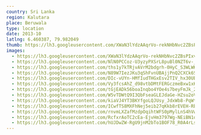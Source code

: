 ```yaml
---
country: Sri Lanka
region: Kalutara
place: Beruwala
type: location
date: 2013-10
latlng: 6.460387, 79.982049
thumb: https://lh3.googleusercontent.com/XWaN3lYdzAAqrVo-rekNHbNvc2ZBsPIxvqGZCB4a2eYtnIPPCmUB7L6nciZsi2JHfaQQtEFzW0U1NtlhaAgzTmwWU2yNGlCRqSvkf5Iup2K0NuFThSIF1eWg_4ZenrfIhcrI_82BLg
images:
  - https://lh3.googleusercontent.com/XWaN3lYdzAAqrVo-rekNHbNvc2ZBsPIxvqGZCB4a2eYtnIPPCmUB7L6nciZsi2JHfaQQtEFzW0U1NtlhaAgzTmwWU2yNGlCRqSvkf5Iup2K0NuFThSIF1eWg_4ZenrfIhcrI_82BLg
  - https://lh3.googleusercontent.com/NlN0PCCoz-U3yzyPXSrL8puBl0NZT6v-_EEu2_ZnHlsoL7W5mPaDJLrNg5YZ3xav7Xb4Mki-shW5dD5kNrBm_tngksvD4_JIgxzY1Hm8FvXoC-Gt2sv126Kqzb9Z9E_pZ64w2Z8wbQ
  - https://lh3.googleusercontent.com/ths1y7kTRjvAVrM2bdgrh-0HyC_S3WLWKKNZNCtFYK8wtO1nEjyEKkIoUoV8R8JNMS3gI_IowkCTIVnA8zACJw5UGGzPrV1F674n3wLatdQ-GNaQ0yxdbzj_N0Dx62wJjltNEEd4-Q
  - https://lh3.googleusercontent.com/N89W7IezJKu3qShFvnUBAjjPnQ2CXCk6Sd_gOuyxKbCeRWTI7j8Bd0p66FTvmutfzBBYL1XYz8UMEYWbo0F5Xn3sSmpFlehJMbjgWNXGPDkPySXf6Nn1f9B_8D9CkVcZThv3d-WnmA
  - https://lh3.googleusercontent.com/DIc-vUYn-HMfIudTHGxEsv2TIV_hx30UB82Ydhd1kPZt5oB76PhKQX6IBW4OJIva7fLOCMAfVPMu_6XKpdFc7-7oPejl647Xl5i0nqVcEjrcD1it8OPwlYDRPCG5Hx_JCG5hiPZ3kQ
  - https://lh3.googleusercontent.com/Vy3fcsAhZ_d98vtbDMtFERGczmeBxw1xKe66IXn6omfdxhuCIS9AQ0jH83yumoDgCsm5-_0oP1b6hSwJ_mDKzp3blxkrYUz4uFJ0PZW0Bd00AY98TCw4ofqZilk-9BIhj-u7Fy46lA
  - https://lh3.googleusercontent.com/tGjEADk56boaInqbo4YOe4s7beyFmJk_2-H1wFQdXw43dNvkFSHjbID56USvr1dwuj5zewQaz870DRiMo1CaZX1Iyc8dzAb67bZNU5R0hfOLRvcga6-e3GTVA8INHLGI7vmtrV4tBA
  - https://lh3.googleusercontent.com/W5vTDWtQ9I3QbFseaGLEJdaGe-HZsu2oVPhZ6o-P1_-Slp5F6-cvbLUYCRY8kiDMlcdYSDhDNf5l4W8JBTGXX6RVuPG9lizSNTEEBmApqgwG2e1tFGnBaQE-XrEt7ZmC5-oW8qg-Iw
  - https://lh3.googleusercontent.com/kiaVJ4YT3BKYfgoLQJUsy_JdxWb8-PqWtcY1gUQOCbWEj9PHXLlIfwCaKpNI-s2tF2R7ppPv_ap7RGMSQhzBLAO-iKQB2_Rd7Ds5wXw8dCipR_C3y9brVMjpw3EIwNAJeWnLvLeW1g
  - https://lh3.googleusercontent.com/ICwfTS8MXFhNej5eib27qKkb8rEVEH-RbyapvJ010YEqM89cTda7o3zFjwFRud76crbVJCAIJTTSXet-Ypo9YGLAp0x92sgSTi89XRy1DUUA8Ayxr6jRiy16k7g0-rbnh5Ien3Mt0w
  - https://lh3.googleusercontent.com/rnvmLXZafMzdpOqihtWFS0pMylLnS4hVwyJYB7UWXFbi4VywnC-7x5BLsgY9oIbTdtdMVQInuOkWF42k8wrsMW0bGCIWo7xxBG7P36_6U2_s3xlXF8sZu8cVcFhJCW_Be-AqA6tP5A
  - https://lh3.googleusercontent.com/RcfxrAoTC2cEa-EjvHm3797Wg-NEiBN1q_GLjG2f19FeWsJ1XQa9qPqnmoEk2gnwkFP7TOidGzeKNB8BqsClZYv5VqT9iZmI5Ye-4CYt7GAA2CFuLrlQtQfE39OPgte2eoSHq5a44w
  - https://lh3.googleusercontent.com/hUJDwZW-RgU9jnM2bTo1BOF78_R0A4rLsaWBQoLTdzYlmEDMLWhl0RmxLQdBh9zWWpESz-7h9Mqmd5Vy4p6W_mZR-Sw6bR8rJjV72d9boabe5AgDzytHDsBGn44CxKy5p6jrQMwz7A
---
```

